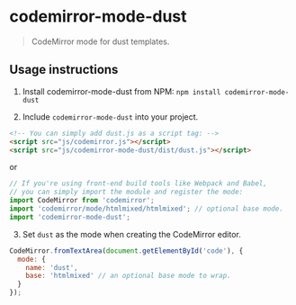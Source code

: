 # codemirror-mode-dust
> CodeMirror mode for dust templates.

## Usage instructions

1. Install codemirror-mode-dust from NPM: `npm install codemirror-mode-dust`

2. Include `codemirror-mode-dust` into your project.

  ```html
  <!-- You can simply add dust.js as a script tag: -->
  <script src="js/codemirror.js"></script>
  <script src="js/codemirror-mode-dust/dist/dust.js"></script>
  ```

  or

  ```js
  // If you're using front-end build tools like Webpack and Babel,
  // you can simply import the module and register the mode:
  import CodeMirror from 'codemirror';
  import 'codemirror/mode/htmlmixed/htmlmixed'; // optional base mode.
  import 'codemirror-mode-dust';
  ```

3. Set `dust` as the mode when creating the CodeMirror editor.

  ```js
  CodeMirror.fromTextArea(document.getElementById('code'), {
    mode: {
      name: 'dust',
      base: 'htmlmixed' // an optional base mode to wrap.
    }
  });
  ```
